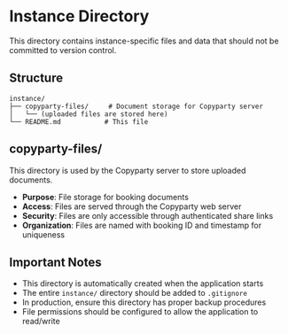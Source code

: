 # Instance Directory

This directory contains instance-specific files and data that should not be committed to version control.

## Structure

```
instance/
├── copyparty-files/     # Document storage for Copyparty server
│   └── (uploaded files are stored here)
└── README.md           # This file
```

## copyparty-files/

This directory is used by the Copyparty server to store uploaded documents.

- **Purpose**: File storage for booking documents
- **Access**: Files are served through the Copyparty web server
- **Security**: Files are only accessible through authenticated share links
- **Organization**: Files are named with booking ID and timestamp for uniqueness

## Important Notes

- This directory is automatically created when the application starts
- The entire `instance/` directory should be added to `.gitignore`
- In production, ensure this directory has proper backup procedures
- File permissions should be configured to allow the application to read/write